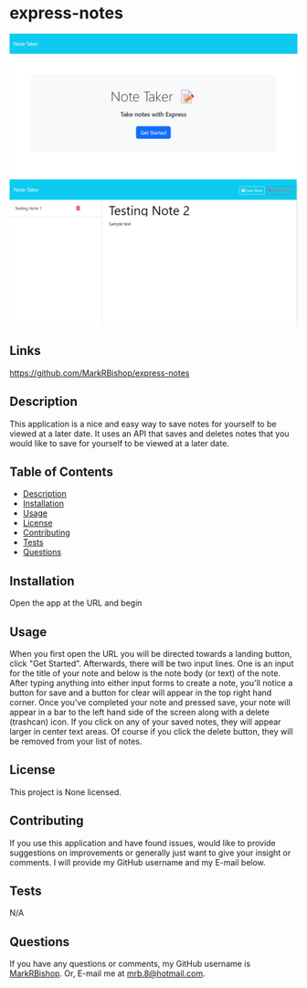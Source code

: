 # express-notes
![Image of express-notes home page](assets\HomePageSS.png)
![Image of express-notes application](assets\NotePageSS.png)

## Links

https://github.com/MarkRBishop/express-notes


## Description
This application is a nice and easy way to save notes for yourself to be viewed at a later date. It uses an API that saves and deletes notes that you would like to save for yourself to be viewed at a later date.


## Table of Contents
- [Description](#description)
- [Installation](#installation)
- [Usage](#usage)
- [License](#license)
- [Contributing](#contributing)
- [Tests](#tests)
- [Questions](#questions)
  
## Installation
Open the app at the URL and begin

## Usage
When you first open the URL you will be directed towards a landing button, click "Get Started". Afterwards, there will be two input lines. One is an input for the title of your note and below is the note body (or text) of the note. After typing anything into either input forms to create a note, you'll notice a button for save and a button for clear will appear in the top right hand corner. Once you've completed your note and pressed save, your note will appear in a bar to the left hand side of the screen along with a delete (trashcan) icon. If you click on any of your saved notes, they will appear larger in center text areas. Of course if you click the delete button, they will be removed from your list of notes.

## License
This project is None licensed.
   

## Contributing
If you use this application and have found issues, would like to provide suggestions on improvements or generally just want to give your insight or comments. I will provide my GitHub username and my E-mail below.

## Tests
N/A

## Questions
If you have any questions or comments, my GitHub username is [MarkRBishop](https://github.com/MarkRBishop). Or, E-mail me at mrb.8@hotmail.com.
